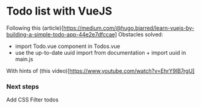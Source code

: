# Todo list with VueJS

Following this (article)[https://medium.com/@hugo.bjarred/learn-vuejs-by-building-a-simple-todo-app-44e2e7dfccae]
Obstacles solved:
- import Todo.vue component in Todos.vue
- use the up-to-date uuid import from documentation + import uuid in main.js


With hints of (this video)[https://www.youtube.com/watch?v=EhrY9lB7rgU]

### Next steps
Add CSS
Filter todos